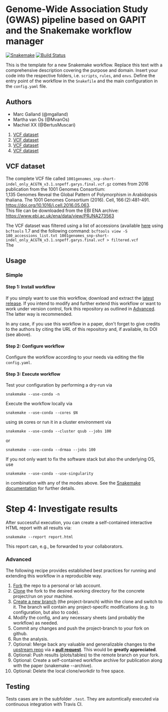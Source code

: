 # Genome-Wide Association Study (GWAS) pipeline based on GAPIT and the Snakemake workflow manager

[![Snakemake](https://img.shields.io/badge/snakemake-≥5.4.0-brightgreen.svg)](https://snakemake.bitbucket.io)
[![Build Status](https://travis-ci.org/snakemake-workflows/gwas.svg?branch=master)](https://travis-ci.org/snakemake-workflows/gwas)

This is the template for a new Snakemake workflow. Replace this text with a comprehensive description covering the purpose and domain.
Insert your code into the respective folders, i.e. `scripts`, `rules`, and `envs`. Define the entry point of the workflow in the `Snakefile` and the main configuration in the `config.yaml` file.

## Authors

* Marc Galland (@mgalland)
* Martha van Os (@MvanOs)
* Machiel XX (@BertusMuscari)

1. [VCF dataset](#vcf-dataset)
2. [VCF dataset](#vcf-dataset)
3. [VCF dataset](#vcf-dataset)
4. [VCF dataset](#vcf-dataset)

## VCF dataset
The complete VCF file called `1001genomes_snp-short-indel_only_ACGTN_v3.1.snpeff.garys.final.vcf.gz` comes from 2016 publication from the 1001 Genomes Consortium:       
1,135 Genomes Reveal the Global Pattern of Polymorphism in Arabidopsis thaliana. The 1001 Genomes Consortium (2016). Cell, 166:(2):481-491. https://doi.org/10.1016/j.cell.2016.05.063.   
This file can be downloaded from the EBI ENA archive: https://www.ebi.ac.uk/ena/data/view/PRJNA273563

The VCF dataset was filtered using a list of accessions (available [here](data/180_accessions_Nordborg.tsv) using `bcftools` 1.7 and the following command: `bcftools view -S 180_accessions_list.txt 1001genomes_snp-short-indel_only_ACGTN_v3.1.snpeff.garys.final.vcf > filtered.vcf`  
The 

## Usage

### Simple

#### Step 1: Install workflow

If you simply want to use this workflow, download and extract the [latest release](https://github.com/snakemake-workflows/gwas/releases).
If you intend to modify and further extend this workflow or want to work under version control, fork this repository as outlined in [Advanced](#advanced). The latter way is recommended.

In any case, if you use this workflow in a paper, don't forget to give credits to the authors by citing the URL of this repository and, if available, its DOI (see above).

#### Step 2: Configure workflow

Configure the workflow according to your needs via editing the file `config.yaml`.

#### Step 3: Execute workflow

Test your configuration by performing a dry-run via

    snakemake --use-conda -n

Execute the workflow locally via

    snakemake --use-conda --cores $N

using `$N` cores or run it in a cluster environment via

    snakemake --use-conda --cluster qsub --jobs 100

or

    snakemake --use-conda --drmaa --jobs 100

If you not only want to fix the software stack but also the underlying OS, use

    snakemake --use-conda --use-singularity

in combination with any of the modes above.
See the [Snakemake documentation](https://snakemake.readthedocs.io/en/stable/executable.html) for further details.

# Step 4: Investigate results

After successful execution, you can create a self-contained interactive HTML report with all results via:

    snakemake --report report.html

This report can, e.g., be forwarded to your collaborators.

### Advanced

The following recipe provides established best practices for running and extending this workflow in a reproducible way.

1. [Fork](https://help.github.com/en/articles/fork-a-repo) the repo to a personal or lab account.
2. [Clone](https://help.github.com/en/articles/cloning-a-repository) the fork to the desired working directory for the concrete project/run on your machine.
3. [Create a new branch](https://git-scm.com/docs/gittutorial#_managing_branches) (the project-branch) within the clone and switch to it. The branch will contain any project-specific modifications (e.g. to configuration, but also to code).
4. Modify the config, and any necessary sheets (and probably the workflow) as needed.
5. Commit any changes and push the project-branch to your fork on github.
6. Run the analysis.
7. Optional: Merge back any valuable and generalizable changes to the [upstream repo](https://github.com/snakemake-workflows/gwas) via a [**pull request**](https://help.github.com/en/articles/creating-a-pull-request). This would be **greatly appreciated**.
8. Optional: Push results (plots/tables) to the remote branch on your fork.
9. Optional: Create a self-contained workflow archive for publication along with the paper (snakemake --archive).
10. Optional: Delete the local clone/workdir to free space.


## Testing

Tests cases are in the subfolder `.test`. They are automtically executed via continuous integration with Travis CI.

